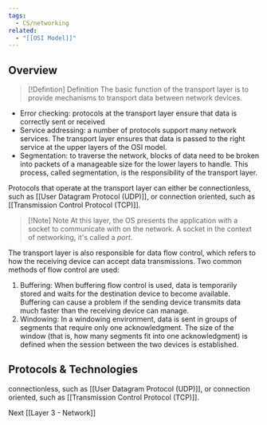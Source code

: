 ```yaml
---
tags:
  - CS/networking
related:
  - "[[OSI Model]]"
---
```


## Overview


> [!Defintion] Definition
> The basic function of the transport layer is to provide mechanisms to transport data between network devices.

- Error checking: protocols at the transport layer ensure that data is correctly sent or received
- Service addressing: a number of protocols support many network services. The transport layer ensures that data is passed to the right service at the upper layers of the OSI model.
- Segmentation: to traverse the network, blocks of data need to be broken into packets of a manageable size for the lower layers to handle. This process, called segmentation, is the responsibility of the transport layer.

Protocols that operate at the transport layer can either be connectionless, such as [[User Datagram Protocol (UDP)]], or connection oriented, such as [[Transmission Control Protocol (TCP)]]. 


> [!Note] Note
> At this layer, the OS presents the application with a socket to communicate with on the network. A socket in the context of networking, it's called a *port*.

The transport layer is also responsible for data flow control, which refers to how the receiving device can accept data transmissions. Two common methods of flow control are used:

1. Buffering: When buffering flow control is used, data is temporarily stored and waits for the destination device to become available. Buffering can cause a problem if the sending device transmits data much faster than the receiving device can manage.
2. Windowing: In a windowing environment, data is sent in groups of segments that require only one acknowledgment. The size of the window (that is, how many segments fit into one acknowledgment) is defined when the session between the two devices is established.


## Protocols & Technologies

connectionless, such as [[User Datagram Protocol (UDP)]], or connection oriented, such as [[Transmission Control Protocol (TCP)]].

Next [[Layer 3 - Network]]